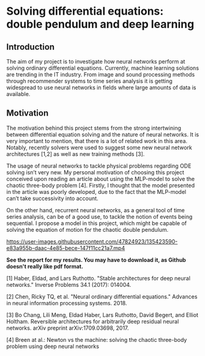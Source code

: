 # Solving differential equations: double pendulum and deep learning

## Introduction
The aim of my project is to investigate how neural networks perform at solving ordinary differential 
equations. Currently, machine learning solutions are trending in the IT industry. From image and 
sound  processing methods through recommender  systems to  time  series analysis it is getting 
widespread to use neural networks in fields where large amounts of data is available.

## Motivation
The  motivation  behind  this  project  stems  from  the  strong  intertwining  between  differential 
equation solving and the nature of neural networks. It is very important to mention, that there is 
a lot of related work in this area. Notably, recently solvers were used to suggest some new neural 
network architectures [1,2] as well as new training methods [3]. 

The usage of neural networks to tackle physical problems regarding ODE solving isn’t very new. 
My personal motivation of choosing this project conceived upon reading an article about using the 
MLP-model  to  solve  the  chaotic  three-body  problem  [4].  Firstly,  I  thought  that  the  model 
presented in the article was poorly developed, due to the fact that the MLP-model can’t take 
successivity into account. 

On the other hand, recurrent neural networks, as a general tool of time series analysis, can be of 
a good use, to tackle the notion of events being sequential. I propose a model in this project, which 
might be capable of solving the equation of motion for the chaotic double pendulum.

https://user-images.githubusercontent.com/47824923/135423590-e83a955b-daac-4e85-bece-147f11cc21a7.mp4


<b>See the report for my results. You may have to download it, as Github doesn't really like pdf format.</b>

[1]  Haber, Eldad, and Lars Ruthotto. "Stable architectures for deep neural networks." Inverse 
Problems 34.1 (2017): 014004. 

[2]  Chen,  Ricky  TQ,  et  al.  "Neural  ordinary  differential  equations."  Advances  in  neural 
information processing systems. 2018. 

[3]  Bo  Chang,  Lili  Meng,  Eldad  Haber,  Lars  Ruthotto,  David  Begert,  and  Elliot  Holtham. 
Reversible  architectures  for  arbitrarily  deep  residual  neural  networks.  arXiv  preprint 
arXiv:1709.03698, 2017.

[4]  Breen at al.: Newton vs the machine: solving the chaotic three-body problem using deep neural 
networks 
